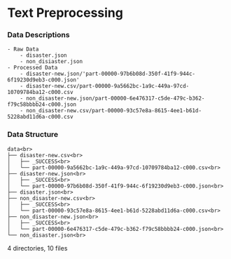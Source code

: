 # Text Preprocessing

### Data Descriptions
	- Raw Data
		- disaster.json
		- non_disiaster.json
	- Processed Data
		- disaster-new.json/'part-00000-97b6b08d-350f-41f9-944c-6f19230d9eb3-c000.json'
		- disaster-new.csv/part-00000-9a5662bc-1a9c-449a-97cd-10709784ba12-c000.csv
		- non_disaster-new.json/part-00000-6e476317-c5de-479c-b362-f79c58bbbb24-c000.json
		- non_disaster-new.csv/part-00000-93c57e8a-8615-4ee1-b61d-5228abd11d6a-c000.csv
	
### Data Structure
	
	data<br>
	├── disaster-new.csv<br>
	│   ├── _SUCCESS<br>
	│   └── part-00000-9a5662bc-1a9c-449a-97cd-10709784ba12-c000.csv<br>
	├── disaster-new.json<br>
	│   ├── _SUCCESS<br>
	│   └── part-00000-97b6b08d-350f-41f9-944c-6f19230d9eb3-c000.json<br>
	├── disaster.json<br>
	├── non_disaster-new.csv<br>
	│   ├── _SUCCESS<br>
	│   └── part-00000-93c57e8a-8615-4ee1-b61d-5228abd11d6a-c000.csv<br>
	├── non_disaster-new.json<br>
	│   ├── _SUCCESS<br>
	│   └── part-00000-6e476317-c5de-479c-b362-f79c58bbbb24-c000.json<br>
	└── non_disaster.json<br>

4 directories, 10 files
